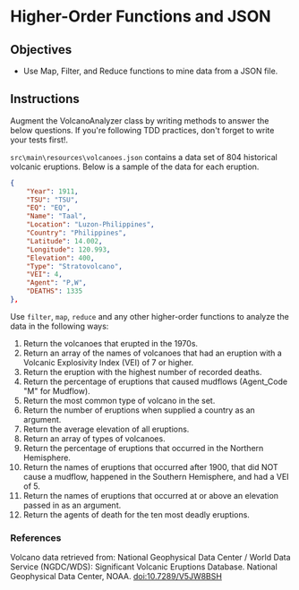 # Higher-Order Functions and JSON

## Objectives

* Use Map, Filter, and Reduce functions to mine data from a JSON file.

## Instructions

Augment the VolcanoAnalyzer class by writing methods to answer the below questions.  If you're following TDD practices, don't forget to write your tests first!.

`src\main\resources\volcanoes.json` contains a data set of 804 historical volcanic eruptions.  Below is a sample of the data for each eruption.

```JSON
{
    "Year": 1911,
    "TSU": "TSU",
    "EQ": "EQ",
    "Name": "Taal",
    "Location": "Luzon-Philippines",
    "Country": "Philippines",
    "Latitude": 14.002,
    "Longitude": 120.993,
    "Elevation": 400,
    "Type": "Stratovolcano",
    "VEI": 4,
    "Agent": "P,W",
    "DEATHS": 1335
},
```

Use `filter`, `map`, `reduce` and any other higher-order functions to analyze the data in the following ways:

 1. Return the volcanoes that erupted in the 1970s.
 2. Return an array of the names of volcanoes that had an eruption with a Volcanic Explosivity Index (VEI) of 7 or higher.
 3. Return the eruption with the highest number of recorded deaths.
 4. Return the percentage of eruptions that caused mudflows (Agent_Code "M" for Mudflow).
 5. Return the most common type of volcano in the set.
 6. Return the number of eruptions when supplied a country as an argument.
 7. Return the average elevation of all eruptions.
 8. Return an array of types of volcanoes.
 9. Return the percentage of eruptions that occurred in the Northern Hemisphere.
10. Return the names of eruptions that occurred after 1900, that did NOT cause a mudflow, happened in the Southern Hemisphere, and had a VEI of 5.
11. Return the names of eruptions that occurred at or above an elevation passed in as an argument.
12. Return the agents of death for the ten most deadly eruptions.


### References

Volcano data retrieved from: National Geophysical Data Center / World Data Service (NGDC/WDS): Significant Volcanic Eruptions Database. National Geophysical Data Center, NOAA. [doi:10.7289/V5JW8BSH](https://data.nodc.noaa.gov/cgi-bin/iso?id=gov.noaa.ngdc.mgg.hazards:G10147)
